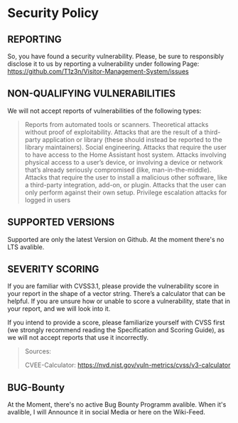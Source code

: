 # Security Policy

## REPORTING
So, you have found a security vulnerability. Please, be sure to responsibly disclose it to us by reporting a vulnerability under following Page:
https://github.com/T1z3n/Visitor-Management-System/issues

## NON-QUALIFYING VULNERABILITIES
We will not accept reports of vulnerabilities of the following types:

> Reports from automated tools or scanners.
> Theoretical attacks without proof of exploitability.
> Attacks that are the result of a third-party application or library (these should instead be reported to the library maintainers).
> Social engineering.
> Attacks that require the user to have access to the Home Assistant host system.
> Attacks involving physical access to a user’s device, or involving a device or network that’s already seriously compromised (like, man-in-the-middle).
> Attacks that require the user to install a malicious other software, like a third-party integration, add-on, or plugin.
> Attacks that the user can only perform against their own setup.
> Privilege escalation attacks for logged in users

## SUPPORTED VERSIONS

Supported are only the latest Version on Github.
At the moment there's no LTS avalible.

## SEVERITY SCORING
If you are familiar with CVSS3.1, please provide the vulnerability score in your report in the shape of a vector string. There’s a calculator that can be helpful. If you are unsure how or unable to score a vulnerability, state that in your report, and we will look into it.

If you intend to provide a score, please familiarize yourself with CVSS first (we strongly recommend reading the Specification and Scoring Guide), as we will not accept reports that use it incorrectly.

> Sources:
> 
> CVEE-Calculator: https://nvd.nist.gov/vuln-metrics/cvss/v3-calculator

## BUG-Bounty

At the Moment, there's no active Bug Bounty Programm avalible.
When it's avalible, I will Announce it in social Media or here on the Wiki-Feed.


